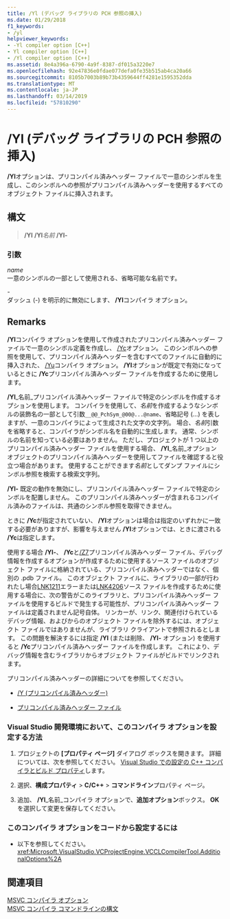 ```yaml
---
title: /Yl (デバッグ ライブラリの PCH 参照の挿入)
ms.date: 01/29/2018
f1_keywords:
- /yl
helpviewer_keywords:
- -Yl compiler option [C++]
- Yl compiler option [C++]
- /Yl compiler option [C++]
ms.assetid: 8e4a396a-6790-4a9f-8387-df015a3220e7
ms.openlocfilehash: 92e47836e0fdae077defa0fe35b515ab4ca20a66
ms.sourcegitcommit: 8105b7003b89b73b4359644ff4281e1595352dda
ms.translationtype: MT
ms.contentlocale: ja-JP
ms.lasthandoff: 03/14/2019
ms.locfileid: "57810290"
---
```

# <a name="yl-inject-pch-reference-for-debug-library"></a>/Yl (デバッグ ライブラリの PCH 参照の挿入)

**/Yl**オプションは、プリコンパイル済みヘッダー ファイルで一意のシンボルを生成し、このシンボルへの参照がプリコンパイル済みヘッダーを使用するすべてのオブジェクト ファイルに挿入されます。

## <a name="syntax"></a>構文

>**/Yl**
> **/Yl**_名前_
> **/Yl-**

### <a name="arguments"></a>引数

*name*<br/>
一意のシンボルの一部として使用される、省略可能な名前です。

*\-*<br/>
ダッシュ (-) を明示的に無効にします、 **/Yl**コンパイラ オプション。

## <a name="remarks"></a>Remarks

**/Yl**コンパイラ オプションを使用して作成されたプリコンパイル済みヘッダー ファイルで一意のシンボル定義を作成し、 [/Yc](yc-create-precompiled-header-file.md)オプション。 このシンボルへの参照を使用して、プリコンパイル済みヘッダーを含むすべてのファイルに自動的に挿入された、 [/Yu](yu-use-precompiled-header-file.md)コンパイラ オプション。 **/Yl**オプションが既定で有効になっているときに **/Yc**プリコンパイル済みヘッダー ファイルを作成するために使用します。

**/Yl**_名前_プリコンパイル済みヘッダー ファイルで特定のシンボルを作成するオプションを使用します。 コンパイラを使用して、*名前*を作成するようなシンボルの装飾名の一部として引数`__@@_PchSym_@00@...@name`、省略記号 (...) を表しますが、一意のコンパイラによって生成された文字の文字列。 場合、*名前*引数を省略すると、コンパイラがシンボル名を自動的に生成します。 通常、シンボルの名前を知っている必要はありません。 ただし、プロジェクトが 1 つ以上のプリコンパイル済みヘッダー ファイルを使用する場合、 **/Yl**_名前_オプション オブジェクトのプリコンパイル済みヘッダーを使用してファイルを確認すると役立つ場合があります。 使用することができます*名前*としてダンプ ファイルにシンボル参照を検索する検索文字列。

**/Yl-** 既定の動作を無効にし、プリコンパイル済みヘッダー ファイルで特定のシンボルを配置しません。 このプリコンパイル済みヘッダーが含まれるコンパイル済みのファイルは、共通のシンボル参照を取得できません。

ときに **/Yc**が指定されていない、 **/Yl**オプションは場合は指定のいずれかに一致する必要がありますが、影響を与えません **/Yl**オプションでは、ときに渡される **/Yc**は指定します。

使用する場合 **/Yl-**、 **/Yc**と[/Z7](z7-zi-zi-debug-information-format.md)プリコンパイル済みヘッダー ファイル、デバッグ情報を作成するオプションが作成するために使用するソース ファイルのオブジェクト ファイルに格納されている、プリコンパイル済みヘッダーではなく、個別の .pdb ファイル。 このオブジェクト ファイルに、ライブラリの一部が行われたし場合[LNK1211](../../error-messages/tool-errors/linker-tools-error-lnk1211.md)エラーまたは[LNK4206](../../error-messages/tool-errors/linker-tools-warning-lnk4206.md)ソース ファイルを作成するために使用する場合に、次の警告がこのライブラリと、プリコンパイル済みヘッダー ファイルを使用するビルドで発生する可能性が、プリコンパイル済みヘッダー ファイルは定義されません記号自体。 リンカーが、リンク、関連付けられているデバッグ情報、およびからのオブジェクト ファイルを除外するには、オブジェクト ファイルではありませんが、ライブラリ クライアントで参照されるとします。 この問題を解決するには指定 **/Yl** (または削除、 **/Yl-** オプション) を使用すると **/Yc**プリコンパイル済みヘッダー ファイルを作成します。 これにより、デバッグ情報を含むライブラリからオブジェクト ファイルがビルドでリンクされます。

プリコンパイル済みヘッダーの詳細についてを参照してください。

- [/Y (プリコンパイル済みヘッダー)](y-precompiled-headers.md)

- [プリコンパイル済みヘッダー ファイル](../creating-precompiled-header-files.md)

### <a name="to-set-this-compiler-option-in-the-visual-studio-development-environment"></a>Visual Studio 開発環境において、このコンパイラ オプションを設定する方法

1. プロジェクトの **[プロパティ ページ]** ダイアログ ボックスを開きます。 詳細については、次を参照してください。 [Visual Studio での設定の C++ コンパイラとビルド プロパティ](../working-with-project-properties.md)します。

1. 選択、**構成プロパティ** > **C/C++** > **コマンドライン**プロパティ ページ。

1. 追加、 **/Yl**_名前_コンパイラ オプションで、**追加オプション**ボックス。 **OK** を選択して変更を保存してください。

### <a name="to-set-this-compiler-option-programmatically"></a>このコンパイラ オプションをコードから設定するには

- 以下を参照してください。<xref:Microsoft.VisualStudio.VCProjectEngine.VCCLCompilerTool.AdditionalOptions%2A>

## <a name="see-also"></a>関連項目

[MSVC コンパイラ オプション](compiler-options.md)<br/>
[MSVC コンパイラ コマンドラインの構文](compiler-command-line-syntax.md)

